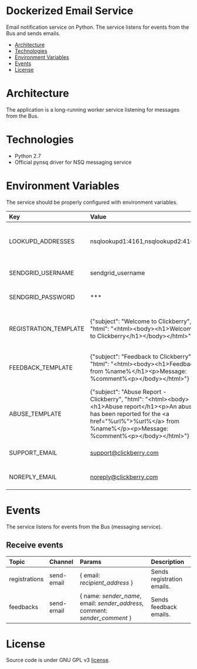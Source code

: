 # Dockerized Email Service
Email notification service on Python. The service listens for events from the Bus and sends emails.

* [Architecture](#architecture)
* [Technologies](#technologies)
* [Environment Variables](#environment-variables)
* [Events](#events)
* [License](#license)

# Architecture
The application is a long-running worker service listening for messages from the Bus.

# Technologies
* Python 2.7
* Official pynsq driver for NSQ messaging service

# Environment Variables
The service should be properly configured with environment variables.

Key | Value | Description
:-- | :-- | :-- 
LOOKUPD_ADDRESSES | nsqlookupd1:4161,nsqlookupd2:4161 | TCP addresses for nsqlookupd instances.
SENDGRID_USERNAME | sendgrid_username | Sendgrid account user name.
SENDGRID_PASSWORD | *** | Sendgrid account password.
REGISTRATION_TEMPLATE | {"subject": "Welcome to Clickberry", "html": "&lt;html&gt;&lt;body&gt;&lt;h1&gt;Welcome to Clickberry&lt;/h1&gt;&lt;/body&gt;&lt;/html&gt;"} | HTML template for registration email.
FEEDBACK_TEMPLATE | {"subject": "Feedback to Clickberry", "html": "&lt;html&gt;&lt;body&gt;&lt;h1&gt;Feedback from %name%&lt;/h1&gt;&lt;p&gt;Message: %comment%&lt;p&gt;&lt;/body&gt;&lt;/html&gt;"} | HTML template for feedback email.
ABUSE_TEMPLATE | {"subject": "Abuse Report - Clickberry", "html": "&lt;html&gt;&lt;body&gt;&lt;h1&gt;Abuse report&lt;/h1&gt;&lt;p&gt;An abuse has been reported for the &lt;a href=\"%url%\"&gt;%url%&lt;/a&gt; from %name%&lt;/p&gt;&lt;p&gt;Message: %comment%&lt;p&gt;&lt;/body&gt;&lt;/html&gt;"} | HTML template for abuse email.
SUPPORT_EMAIL | support@clickberry.com | Support email addsress.
NOREPLY_EMAIL | noreply@clickberry.com | No-reply email address.

# Events
The service listens for events from the Bus (messaging service).

## Receive events

Topic | Channel | Params | Description
:-- | :-- | :-- | :-- 
registrations | send-email | { email: *recipient_address* } | Sends registration emails.
feedbacks | send-email | { name: *sender_name*, email: *sender_address*, comment: *sender_comment* } | Sends feedback emails.

# License
Source code is under GNU GPL v3 [license](LICENSE).
